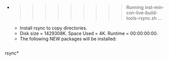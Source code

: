 * >>>>>>>>> Running inst-min-con-live-build-tools-rsync.sh ...
  * Install rsync to copy directories.
  * Disk size = 1429308K. Space Used = 4K. Runtime = 00:00:00:00.
  * The following NEW packages will be installed:
  ```bash
rsync*
  ```
